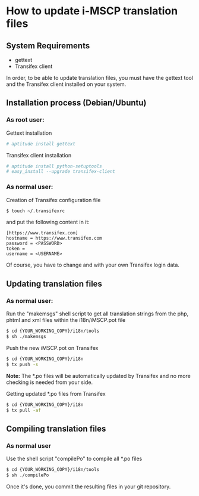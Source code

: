 # How to update i-MSCP translation files

## System Requirements

  * gettext
  * Transifex client

In order, to be able to update translation files, you must have the gettext
tool and the Transifex client installed on your system.

## Installation process (Debian/Ubuntu)

### As root user:

  Gettext installation

```bash
# aptitude install gettext
```
  Transifex client installation

```bash
# aptitude install python-setuptools
# easy_install --upgrade transifex-client
```

### As normal user:

Creation of Transifex configuration file

```bash
$ touch ~/.transifexrc
```

and put the following content in it:

```
[https://www.transifex.com]
hostname = https://www.transifex.com
password = <PASSWORD>
token =
username = <USERNAME>
```

Of course, you have to change <PASSWORD> and <USERNAME> with your own Transifex
login data.

## Updating translation files

### As normal user:

  Run the "makemsgs" shell script to get all translation strings from the
    php, phtml and xml files within the i18n/iMSCP.pot file

```bash
$ cd {YOUR_WORKING_COPY}/i18n/tools
$ sh ./makemsgs
```

  Push the new iMSCP.pot on Transifex

```bash
$ cd {YOUR_WORKING_COPY}/i18n
$ tx push -s
```

**Note:** The *.po files will be automatically updated by Transifex and no more
checking is needed from your side.

  Getting updated *.po files from Transifex

```bash
$ cd {YOUR_WORKING_COPY}/i18n
$ tx pull -af
```

## Compiling translation files

### As normal user

  Use the shell script "compilePo" to compile all *.po files

```bash
$ cd {YOUR_WORKING_COPY}/i18n/tools
$ sh ./compilePo
```

Once it's done, you commit the resulting files in your git repository.
